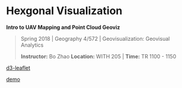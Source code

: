 # Hexgonal Visualization

**Intro to UAV Mapping and Point Cloud Geoviz**

> Spring 2018 | Geography 4/572 | Geovisualization: Geovisual Analytics
>
> **Instructor:** Bo Zhao  **Location:** WITH 205 | **Time:** TR 1100 - 1150

[d3-leaflet](https://github.com/Asymmetrik/leaflet-d3)

[demo](https://jakobzhao.github.io/lectures/lec18/index.html)



